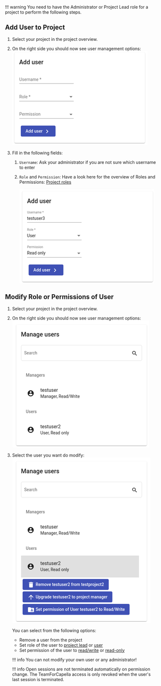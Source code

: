 <!--
 ~ SPDX-FileCopyrightText: Copyright DB Netz AG and the capella-collab-manager contributors
 ~ SPDX-License-Identifier: Apache-2.0
 -->

<!-- prettier-ignore -->
!!! warning
    You need to have the Administrator or Project Lead role for a
    project to perform the following steps.

## Add User to Project

1.  Select your project in the project overview.
2.  On the right side you should now see user management options:
    ![Add user](add-user/add-user-empty.png)
3.  Fill in the following fields:

    1. `Username`: Ask your administrator if you are not sure which username to
       enter
    1. `Role` and `Permission`: Have a look here for the overview of Roles and
       Permissions: [Project roles](../projects/roles.md)

       ![Add user](add-user/add-user.png)

## Modify Role or Permissions of User

<!-- prettier-ignore-start -->

1. Select your project in the project overview.
1. On the right side you should now see user management options:
    ![User management](add-user/manage-users.png)
1. Select the user you want do modify:
    ![User modification](add-user/modify-user.png)

   You can select from the following options:

   - Remove a user from the project
   - Set role of the user to [project lead](../sessions/types.md) or
     [user](../sessions/types.md)
   - Set permission of the user to [read/write](../sessions/types.md) or
     [read-only](../sessions/types.md)

    !!! info
        You can not modify your own user or any administrator!

    !!! info
        Open sessions are not terminated automatically on permission change.
        The TeamForCapella access is only revoked
        when the user's last session is terminated.

<!-- prettier-ignore-end -->
